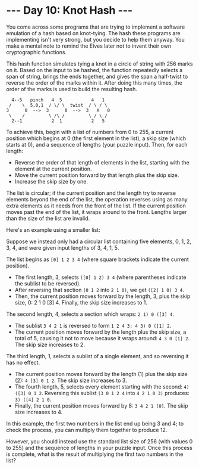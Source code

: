 # --- Day 10: Knot Hash ---
You come across some programs that are trying to implement a software emulation of a hash based on knot-tying. The hash these programs are implementing isn't very strong, but you decide to help them anyway. You make a mental note to remind the Elves later not to invent their own cryptographic functions.

This hash function simulates tying a knot in a circle of string with 256 marks on it. Based on the input to be hashed, the function repeatedly selects a span of string, brings the ends together, and gives the span a half-twist to reverse the order of the marks within it. After doing this many times, the order of the marks is used to build the resulting hash.

```
  4--5   pinch   4  5           4   1
 /    \  5,0,1  / \/ \  twist  / \ / \
3      0  -->  3      0  -->  3   X   0
 \    /         \ /\ /         \ / \ /
  2--1           2  1           2   5
```

To achieve this, begin with a list of numbers from 0 to 255, a current position which begins at 0 (the first element in the list), a skip size (which starts at 0), and a sequence of lengths (your puzzle input). Then, for each length:

- Reverse the order of that length of elements in the list, starting with the element at the current position.
- Move the current position forward by that length plus the skip size.
- Increase the skip size by one.

The list is circular; if the current position and the length try to reverse elements beyond the end of the list, the operation reverses using as many extra elements as it needs from the front of the list. If the current position moves past the end of the list, it wraps around to the front. Lengths larger than the size of the list are invalid.

Here's an example using a smaller list:

Suppose we instead only had a circular list containing five elements, 0, 1, 2, 3, 4, and were given input lengths of 3, 4, 1, 5.

The list begins as `[0] 1 2 3 4` (where square brackets indicate the current position).
- The first length, 3, selects `([0] 1 2) 3 4` (where parentheses indicate the sublist to be reversed).
- After reversing that section `(0 1 2` into `2 1 0)`, we get `([2] 1 0) 3 4`.
- Then, the current position moves forward by the length, 3, plus the skip size, 0: 2 1 0 [3] 4. Finally, the skip size increases to 1.

The second length, 4, selects a section which wraps: `2 1) 0 ([3] 4`.
- The sublist `3 4 2 1` is reversed to form `1 2 4 3: 4 3) 0 ([1] 2`.
- The current position moves forward by the length plus the skip size, a total of 5, causing it not to move because it wraps around: `4 3 0 [1] 2`. The skip size increases to 2.

The third length, 1, selects a sublist of a single element, and so reversing it has no effect.
- The current position moves forward by the length (1) plus the skip size (2): `4 [3] 0 1 2`. The skip size increases to 3.
- The fourth length, 5, selects every element starting with the second: `4) ([3] 0 1 2`. Reversing this sublist `(3 0 1 2 4` into `4 2 1 0 3)` produces: `3) ([4] 2 1 0`.
- Finally, the current position moves forward by 8: `3 4 2 1 [0]`. The skip size increases to 4.

In this example, the first two numbers in the list end up being 3 and 4; to check the process, you can multiply them together to produce 12.

However, you should instead use the standard list size of 256 (with values 0 to 255) and the sequence of lengths in your puzzle input. Once this process is complete, what is the result of multiplying the first two numbers in the list?